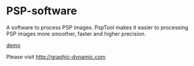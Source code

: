 # PSP-software
A software to process PSP images.
PspTool makes it easier to processing PSP images more smoother, faster and higher precision.

[demo](https://arthurzcx.github.io/PSP-software/)

Please visit http://graphic-dynamic.com